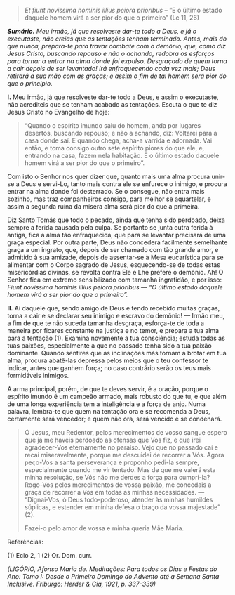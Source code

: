 > *Et fiunt novissima hominis illius peiora prioribus* – “E o último estado daquele homem virá a ser pior do que o primeiro” (Lc 11, 26)

***Sumário.** Meu irmão, já que resolveste dar-te todo a Deus, e já o executaste, não creias que as tentações tenham terminado. Antes, mais do que nunca, prepara-te para travar combate com o demônio, que, como diz Jesus Cristo, buscando repouso e não o achando, redobra os esforços para tornar a entrar na alma donde foi expulso. Desgraçado de quem torna a cair depois de ser levantado! Irá enfraquecendo cada vez mais; Deus retirará a sua mão com as graças; e assim o fim de tal homem será pior do que o princípio.*

**I.** Meu irmão, já que resolveste dar-te todo a Deus, e assim o executaste, não acrediteis que se tenham acabado as tentações. Escuta o que te diz Jesus Cristo no Evangelho de hoje:

> “Quando o espírito imundo saiu do homem, anda por lugares desertos, buscando repouso; e não a achando, diz: Voltarei para a casa donde saí. E quando chega, acha-a varrida e adornada. Vai então, e toma consigo outro sete espírito piores do que ele, e, entrando na casa, fazem nela habitação. E o último estado daquele homem virá a ser pior do que o primeiro”.

Com isto o Senhor nos quer dizer que, quanto mais uma alma procura unir-se a Deus e servi-Lo, tanto mais contra ele se enfurece o inimigo, e procura entrar na alma donde foi desterrado. Se o consegue, não entra mais sozinho, mas traz companheiros consigo, para melhor se aquartelar, e assim a segunda ruína da mísera alma será pior do que a primeira.

Diz Santo Tomás que todo o pecado, ainda que tenha sido perdoado, deixa sempre a ferida causada pela culpa. Se portanto se junta outra ferida à antiga, fica a alma tão enfraquecida, que para se levantar precisará de uma graça especial. Por outra parte, Deus não concederá facilmente semelhante graça a um ingrato, que, depois de ser chamado com tão grande amor, e admitido à sua amizade, depois de assentar-se à Mesa eucarística para se alimentar com o Corpo sagrado de Jesus, esquecendo-se de todas estas misericórdias divinas, se revolta contra Ele e Lhe prefere o demônio. Ah! O Senhor fica em extremo sensibilizado com tamanha ingratidão, e por isso: *Fiunt novissima hominis illius peiora prioribus — “O último estado daquele homem virá a ser pior do que o primeiro”.*

**II.** Ai daquele que, sendo amigo de Deus e tendo recebido muitas graças, torna a cair e se declarar seu inimigo e escravo do demônio! — Irmão meu, a fim de que te não suceda tamanha desgraça, esforça-te de toda a maneira por ficares constante na justiça e no temor, e prepara a tua alma para a tentação (1). Examina novamente a tua consciência; estuda todas as tuas paixões, especialmente a que no passado tenha sido a tua paixão dominante. Quando sentires que as inclinações más tornam a brotar em tua alma, procura abatê-las depressa pelos meios que o teu confessor te indicar, antes que ganhem força; no caso contrário serão os teus mais formidáveis inimigos.

A arma principal, porém, de que te deves servir, é a oração, porque o espírito imundo é um campeão armado, mais robusto do que tu, e que além de uma longa experiência tem a inteligência e a força de anjo. Numa palavra, lembra-te que quem na tentação ora e se recomenda a Deus, certamente será vencedor; e quem não ora, será vencido e se condenará.

> Ó Jesus, meu Redentor, pelos merecimentos de vosso sangue espero que já me haveis perdoado as ofensas que Vos fiz, e que irei agradecer-Vos eternamente no paraíso. Vejo que no passado caí e recaí miseravelmente, porque me descuidei de recorrer a Vós. Agora peço-Vos a santa perseverança e proponho pedi-la sempre, especialmente quando me vir tentado. Mas de que me valerá esta minha resolução, se Vós não me derdes a força para cumpri-la? Rogo-Vos pelos merecimentos de vossa paixão, me concedais a graça de recorrer a Vós em todas as minhas necessidades. — “Dignai-Vos, ó Deus todo-poderoso, atender às minhas humildes súplicas, e estender em minha defesa o braço da vossa majestade” (2).
>
> Fazei-o pelo amor de vossa e minha queria Mãe Maria.

Referências:

\(1\) Eclo 2, 1 (2) Or. Dom. curr.

*(LIGÓRIO, Afonso Maria de. Meditações: Para todos os Dias e Festas do Ano: Tomo I: Desde o Primeiro Domingo do Advento até a Semana Santa Inclusive. Friburgo: Herder & Cia, 1921, p. 337-339)*
